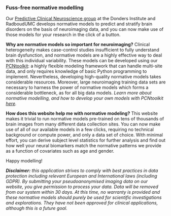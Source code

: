 ### Fuss-free normative modelling

Our [Predictive Clinical Neuroscience group](https://predictiveclinicalneuroscience.com/) at the Donders Institute and RadboudUMC develops normative models to predict and stratify brain disorders on the basis of neuroimaging data, and you can now make use of those models for your research in the click of a button. 

**Why are normative models so important for neuroimaging?**
Clinical heterogeneity makes case-control studies insufficient to fully understand brain dysfunction, and normative models are a highly effective way to deal with this individual variability. These models can be developed using our [PCNtoolkit](https://github.com/amarquand/PCNtoolkit): a highly flexible modeling framework that can handle multi-site data, and only requires knowledge of basic Python programming to implement. Nevertheless, developing high-quality normative models takes considerable resources. Moreover, large neuroimaging training data sets are necessary to harness the power of normative models which forms a considerable bottleneck, as for all big data models. _Learn more about normative modelling, and how to develop your own models with PCNtoolkit [here](https://pcntoolkit.readthedocs.io/en/latest/pages/pcntoolkit_background.html)._

**How does this website help me with normative modeling?**
This website makes it trivial to run normative models pre-trained on tens of thousands of brain images from many different data collection sites. You can now make use of all of our available models in a few clicks, requiring no technical background or compute power, and only a data set of choice. With minimal effort, you can derive subject level statistics for further analysis and find out how well your neural biomarkers match the normative patterns we provide as a function of  covariates such as age and gender.

Happy modelling!

_**Disclaimer:** this application strives to comply with best practices in data protection including relevant European and International laws (including GDPR). By submitting your pseudoanonymised imaging data on our website, you give permission to process your data. Data will be removed from our system within 30 days. At this time, no warranty is provided and these normative models should purely be used for scientific investigations and explorations. They have not been approved for clinical applications, although this is a future goal._



